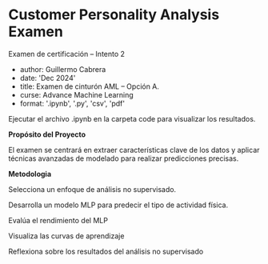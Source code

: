 # Customer Personality Analysis Examen
Examen de certificación – Intento 2


- author: Guillermo Cabrera
- date: 'Dec 2024'
- title: Examen de cinturón AML – Opción A.
- curse: Advance Machine Learning
- format: '.ipynb', '.py', 'csv', 'pdf'


Ejecutar el archivo .ipynb en la carpeta code para visualizar los resultados.

**Propósito del Proyecto**

El examen se centrará en extraer características clave de los datos y aplicar técnicas avanzadas de modelado para realizar predicciones precisas.

**Metodologia**

Selecciona un enfoque de análisis no supervisado.

Desarrolla un modelo MLP para predecir el tipo de actividad física.

Evalúa el rendimiento del MLP

Visualiza las curvas de aprendizaje

Reflexiona sobre los resultados del análisis no supervisado
